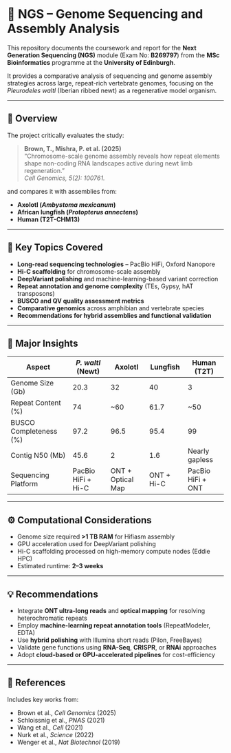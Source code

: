 # 🧬 NGS – Genome Sequencing and Assembly Analysis

This repository documents the coursework and report for the **Next Generation Sequencing (NGS)** module (Exam No: **B269797**) from the **MSc Bioinformatics** programme at the **University of Edinburgh**.

It provides a comparative analysis of sequencing and genome assembly strategies across large, repeat-rich vertebrate genomes, focusing on the *Pleurodeles waltl* (Iberian ribbed newt) as a regenerative model organism.

---

## 📖 Overview

The project critically evaluates the study:

> **Brown, T., Mishra, P. et al. (2025)**  
> “Chromosome-scale genome assembly reveals how repeat elements shape non-coding RNA landscapes active during newt limb regeneration.”  
> *Cell Genomics, 5(2): 100761.*

and compares it with assemblies from:
- **Axolotl (*Ambystoma mexicanum*)**
- **African lungfish (*Protopterus annectens*)**
- **Human (T2T-CHM13)**

---

## 🧩 Key Topics Covered

- **Long-read sequencing technologies** – PacBio HiFi, Oxford Nanopore  
- **Hi-C scaffolding** for chromosome-scale assembly  
- **DeepVariant polishing** and machine-learning-based variant correction  
- **Repeat annotation and genome complexity** (TEs, Gypsy, hAT transposons)  
- **BUSCO and QV quality assessment metrics**  
- **Comparative genomics** across amphibian and vertebrate species  
- **Recommendations for hybrid assemblies and functional validation**

---

## 🧠 Major Insights

| Aspect | *P. waltl* (Newt) | Axolotl | Lungfish | Human (T2T) |
|--------|-------------------|----------|-----------|-------------|
| Genome Size (Gb) | 20.3 | 32 | 40 | 3 |
| Repeat Content (%) | 74 | ~60 | 61.7 | ~50 |
| BUSCO Completeness (%) | 97.2 | 96.5 | 95.4 | 99 |
| Contig N50 (Mb) | 45.6 | 2 | 1.6 | Nearly gapless |
| Sequencing Platform | PacBio HiFi + Hi-C | ONT + Optical Map | ONT + Hi-C | PacBio HiFi + ONT |

---

## ⚙️ Computational Considerations

- Genome size required **>1 TB RAM** for Hifiasm assembly  
- GPU acceleration used for DeepVariant polishing  
- Hi-C scaffolding processed on high-memory compute nodes (Eddie HPC)  
- Estimated runtime: **2–3 weeks**

---

## 💡 Recommendations

- Integrate **ONT ultra-long reads** and **optical mapping** for resolving heterochromatic repeats  
- Employ **machine-learning repeat annotation tools** (RepeatModeler, EDTA)  
- Use **hybrid polishing** with Illumina short reads (Pilon, FreeBayes)  
- Validate gene functions using **RNA-Seq**, **CRISPR**, or **RNAi** approaches  
- Adopt **cloud-based or GPU-accelerated pipelines** for cost-efficiency

---

## 📘 References

Includes key works from:
- Brown et al., *Cell Genomics* (2025)  
- Schloissnig et al., *PNAS* (2021)  
- Wang et al., *Cell* (2021)  
- Nurk et al., *Science* (2022)  
- Wenger et al., *Nat Biotechnol* (2019)
